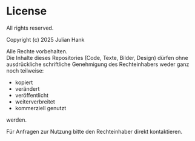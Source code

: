 # License

All rights reserved.

Copyright (c) 2025 Julian Hank

Alle Rechte vorbehalten.  
Die Inhalte dieses Repositories (Code, Texte, Bilder, Design) dürfen ohne ausdrückliche schriftliche Genehmigung des Rechteinhabers weder ganz noch teilweise:

- kopiert  
- verändert  
- veröffentlicht  
- weiterverbreitet  
- kommerziell genutzt  

werden.  

Für Anfragen zur Nutzung bitte den Rechteinhaber direkt kontaktieren.

